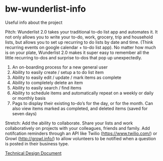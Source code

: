 # bw-wunderlist-info
Useful info about the project

Pitch: Wunderlist 2.0 takes your traditional to-do list app and automates it. It not only allows you to write your to-do, work, grocery, trip and household lists, but allows you to set up recurring to do lists by date and time. (Think recurring events on google calendar + to-do list app).  No matter how much is on your plate, Wunderlist 2.0 makes it super easy to remember all the little recurring to-dos and surprise to-dos that pop up unexpectedly.  

1. An on-boarding process for a new general user 
3. Ability to easily create / setup a to do list item
4. Ability to easily edit / update / mark items as complete
5. Ability to completely delete an item
6. Ability to easily search / find items
7. Ability to schedule items and automatically repeat on a weekly or daily or monthly basis
8. Pags  to display their existing to-do’s for the day, or for the month. Can also view items marked as completed, and deleted items (saved for seven days) 

Stretch: Add the ability to collaborate. Share your lists and work collaboratively on projects with your colleagues, friends and family.  Add notifcation reminders through an API like Twilio (https://www.twilio.com/) or Growl (http://growl.info/) to allow volunteers to be notified when a question is posted in their business type.


[Technical Design Document](https://docs.google.com/document/d/18CiDLHLYOMZs0B5AVOY6zlAXGbkl250a2WqFEgp3_Y0/edit?usp=sharing)
